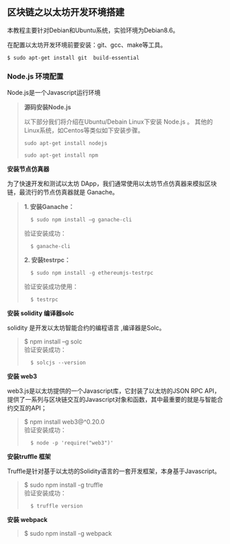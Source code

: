## 区块链之以太坊开发环境搭建

本教程主要针对Debian和Ubuntu系统，实验环境为Debian8.6。

在配置以太坊开发环境前要安装：git、gcc、make等工具。

```
$ sudo apt-get install git  build-essential
```

### Node.js 环境配置

Node.js是一个Javascript运行环境

> **源码安装Node.js**
>
> 以下部分我们将介绍在Ubuntu/Debain Linux下安装 Node.js 。 其他的Linux系统，如Centos等类似如下安装步骤。
>
> ```
> sudo apt-get install nodejs
> ```
>
> ```
> sudo apt-get install npm
> ```

**安装节点仿真器**

为了快速开发和测试以太坊 DApp，我们通常使用以太坊节点仿真器来模拟区块链，最流行的节点仿真器就是 Ganache。

> **1. 安装Ganache：**
>
> ```
>   $ sudo npm install –g ganache-cli
> ```
>
> 验证安装成功：
>
> ```
>   $ ganache-cli
> ```
>
> **2. 安装testrpc：**
>
> ```
>   $ sudo npm install -g ethereumjs-testrpc
> ```
>
> 验证安装成功使用：
>
> ```
>   $ testrpc
> ```

**安装 solidity 编译器solc**

solidity 是开发以太坊智能合约的编程语言 ,编译器是Solc。

> $ npm install –g solc  
> 验证安装成功：
>
> ```
>   $ solcjs --version
> ```

**安装 web3**

web3.js是以太坊提供的一个Javascript库，它封装了以太坊的JSON RPC API，提供了一系列与区块链交互的Javascript对象和函数，其中最重要的就是与智能合约交互的API；

> $ npm install web3@^0.20.0  
> 验证安装成功：
>
> ```
>   $ node -p 'require("web3")'
> ```

**安装truffle 框架**

Truffle是针对基于以太坊的Solidity语言的一套开发框架，本身基于Javascript。

> $ sudo npm install -g truffle  
> 验证安装成功：
>
> ```
>   $ truffle version
> ```

**安装 webpack**

> $ sudo npm install -g webpack



